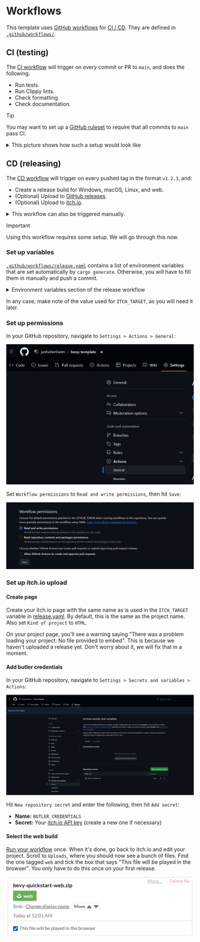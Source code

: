 # Workflows

This template uses [GitHub workflows](https://docs.github.com/en/actions/using-workflows) for [CI / CD](https://www.redhat.com/en/topics/devops/what-is-ci-cd).
They are defined in [`.github/workflows/`](../.github/workflows).

## CI (testing)

The [CI workflow](.github/workflows/ci.yaml) will trigger on every commit or PR to `main`, and does the following.

- Run tests.
- Run Clippy lints.
- Check formatting.
- Check documentation.

> [!Tip]
> You may want to set up a [GitHub ruleset](https://docs.github.com/en/repositories/configuring-branches-and-merges-in-your-repository/managing-rulesets/about-rulesets) to require that all commits to `main` pass CI.
> <details>
> <summary>This picture shows how such a setup would look like</summary>
> <img src="workflow-ruleset.png" alt="A screenshot showing a GitHub ruleset with status checks enabled" width="100%">
> </details>

## CD (releasing)

The [CD workflow](../.github/workflows/release.yaml) will trigger on every pushed tag in the format `v1.2.3`, and:

- Create a release build for Windows, macOS, Linux, and web.
- (Optional) Upload to [GitHub releases](https://docs.github.com/en/repositories/releasing-projects-on-github).
- (Optional) Upload to [itch.io](https://itch.io).

<details>
  <summary>This workflow can also be triggered manually.</summary>

In your GitHub repository, navigate to `Actions > Release > Run workflow`:

![A screenshot showing a manually triggered workflow on GitHub Actions](./workflow-dispatch-release.png)

Enter a version number in the format `v1.2.3`, then hit the green `Run workflow` button.
</details>

> [!Important]
> Using this workflow requires some setup. We will go through this now.

### Set up variables

[`.github/workflows/release.yaml`](../.github/workflows/release.yaml) contains a list of environment variables that are set automatically by `cargo generate`.
Otherwise, you will have to fill them in manually and push a commit.

<details>
<summary>Environment variables section of the release workflow</summary>

```yaml
env:
  # The base filename of the binary produced by `cargo build`.
  BINARY: bevy_template
  # The name to use for the packaged application produced by this workflow.
  PACKAGE_NAME: bevy-template
  # The itch.io page to upload to, in the format: `user-name/project-name`.
  # Comment this out to disable.
  ITCH_TARGET: the-wizard-gang/bevy-template
  # The organization or author that owns the rights to the game.
  OWNER: the-wizard-gang
  # The path to the assets directory.
  ASSETS_DIR: assets
  # Whether packages produced by this workflow should be uploaded to the Github release.
  UPLOAD_PACKAGES_TO_GITHUB_RELEASE: true
  # Before enabling LFS, please take a look at GitHub's documentation for costs and quota limits:
  # https://docs.github.com/en/repositories/working-with-files/managing-large-files/about-storage-and-bandwidth-usage
  USE_GIT_LFS: false
```

</details>

In any case, make note of the value used for `ITCH_TARGET`, as you will need it later.

### Set up permissions

In your GitHub repository, navigate to `Settings > Actions > General`:

![A screenshot showing how to navigate to the general GitHub Actions settings](./workflow-settings.png)

Set `Workflow permissions` to `Read and write permissions`, then hit `Save`:

![A screenshot showing where to change workflow permissions](./workflow-settings-permissions.png)

### Set up itch.io upload

#### Create page

Create your itch.io page with the same name as is used in the `ITCH_TARGET` variable in [release.yaml](../.github/workflows/release.yaml).
By default, this is the same as the project name.
Also set `Kind of project` to `HTML`.

On your project page, you'll see a warning saying "There was a problem loading your project: No file provided to embed". This is because we haven't uploaded a release yet. Don't worry about it, we will fix that in a moment.

#### Add butler credentials

In your GitHub repository, navigate to `Settings > Secrets and variables > Actions`:

![A screenshot showing where to add secrets in the GitHub Actions settings](./workflow-secrets.png)

Hit `New repository secret` and enter the following, then hit `Add secret`:

- **Name:** `BUTLER_CREDENTIALS`
- **Secret:** Your [itch.io API key](https://itch.io/user/settings/api-keys) (create a new one if necessary)

#### Select the web build

[Run your workflow](#cd-releasing) once. When it's done, go back to itch.io and edit your project.
Scroll to `Uploads`, where you should now see a bunch of files. Find the one tagged `web` and tick the box that says "This file will be played in the browser". You only have to do this once on your first release.

![A screenshot showing a web build selected in the itch.io uploads](workflow-itch-release.png)

